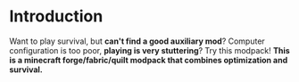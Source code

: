 # Introduction
Want to play survival, but **can't find a good auxiliary mod**? Computer configuration is too poor, **playing is very stuttering**? Try this modpack! **This is a minecraft forge/fabric/quilt modpack that combines optimization and survival.**
